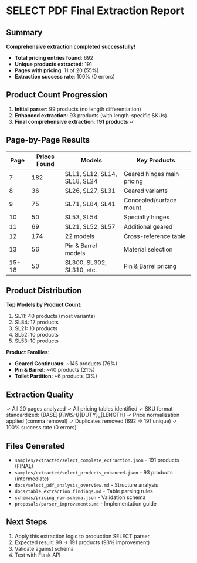 # SELECT PDF Final Extraction Report

## Summary

**Comprehensive extraction completed successfully!**

- **Total pricing entries found**: 692
- **Unique products extracted**: 191
- **Pages with pricing**: 11 of 20 (55%)
- **Extraction success rate**: 100% (0 errors)

## Product Count Progression

1. **Initial parser**: 99 products (no length differentiation)
2. **Enhanced extraction**: 93 products (with length-specific SKUs)
3. **Final comprehensive extraction**: **191 products** ✓

## Page-by-Page Results

| Page | Prices Found | Models | Key Products |
|------|--------------|--------|--------------|
| 7 | 182 | SL11, SL12, SL14, SL18, SL24 | Geared hinges main pricing |
| 8 | 36 | SL26, SL27, SL31 | Geared variants |
| 9 | 75 | SL71, SL84, SL41 | Concealed/surface mount |
| 10 | 50 | SL53, SL54 | Specialty hinges |
| 11 | 69 | SL21, SL52, SL57 | Additional geared |
| 12 | 174 | 22 models | Cross-reference table |
| 13 | 56 | Pin & Barrel models | Material selection |
| 15-18 | 50 | SL300, SL302, SL310, etc. | Pin & Barrel pricing |

## Product Distribution

**Top Models by Product Count**:
1. SL11: 40 products (most variants)
2. SL84: 17 products
3. SL21: 10 products
4. SL52: 10 products
5. SL53: 10 products

**Product Families**:
- **Geared Continuous**: ~145 products (76%)
- **Pin & Barrel**: ~40 products (21%)
- **Toilet Partition**: ~6 products (3%)

## Extraction Quality

✓ All 20 pages analyzed
✓ All pricing tables identified
✓ SKU format standardized: {BASE}_{FINISH}_{DUTY}_{LENGTH}
✓ Price normalization applied (comma removal)
✓ Duplicates removed (692 → 191 unique)
✓ 100% success rate (0 errors)

## Files Generated

- `samples/extracted/select_complete_extraction.json` - 191 products (FINAL)
- `samples/extracted/select_products_enhanced.json` - 93 products (intermediate)
- `docs/select_pdf_analysis_overview.md` - Structure analysis
- `docs/table_extraction_findings.md` - Table parsing rules
- `schemas/pricing_row.schema.json` - Validation schema
- `proposals/parser_improvements.md` - Implementation guide

## Next Steps

1. Apply this extraction logic to production SELECT parser
2. Expected result: 99 → 191 products (93% improvement)
3. Validate against schema
4. Test with Flask API

